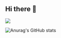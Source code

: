 ## Hi there 👋

<!--
**Dol0res/Dol0res** is a ✨ _special_ ✨ repository because its `README.md` (this file) appears on your GitHub profile.

Here are some ideas to get you started:

- 🔭 I’m currently working on ...
- 🌱 I’m currently learning ...
- 👯 I’m looking to collaborate on ...
- 🤔 I’m looking for help with ...
- 💬 Ask me about ...
- 📫 How to reach me: ...
- 😄 Pronouns: ...
- ⚡ Fun fact: ...
-->
  ![](https://stats.justsong.cn/api/leetcode?username=QBqb&cn=true)

![Anurag's GitHub stats](https://github-readme-stats.vercel.app/api?username=Dol0res)
